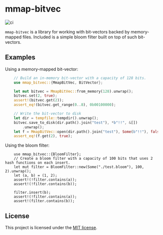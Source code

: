 # mmap-bitvec #

![ci](https://github.com/onecodex/mmap-bitvec/workflows/ci/badge.svg)

`mmap-bitvec` is a library for working with bit-vectors backed by memory-mapped files. Included is a simple bloom filter built on top of such bit-vectors.

## Examples

Using a memory-mapped bit-vector:
```rust
    // Build an in-memory bit-vector with a capacity of 128 bits.
    use mmap_bitvec::{MmapBitVec, BitVector};

    let mut bitvec = MmapBitVec::from_memory(128).unwrap();
    bitvec.set(2, true);
    assert!(bitvec.get(2));
    assert_eq!(bitvec.get_range(0..8), 0b00100000);

    // Write the bit-vector to disk
    let dir = tempfile::tempdir().unwrap();
    bitvec.save_to_disk(dir.path().join("test"), *b"!!", &[])
        .unwrap();
    let f = MmapBitVec::open(dir.path().join("test"), Some(b"!!"), false).unwrap();
    assert_eq!(f.get(2), true);
```

Using the bloom filter:
```rust,no_run
    use mmap_bitvec::{BloomFilter};
    // Create a bloom filter with a capacity of 100 bits that uses 2 hash functions on each insert.
    let mut filter = BloomFilter::new(Some("./test.bloom"), 100, 2).unwrap();
    let (a, b) = (1, 2);
    assert!(!filter.contains(a));
    assert!(!filter.contains(b));

    filter.insert(b);
    assert!(!filter.contains(a));
    assert!(filter.contains(b));
```

## License

This project is licensed under the [MIT license].

[MIT license]: https://github.com/onecodex/mmap-bitvec/blob/master/LICENSE